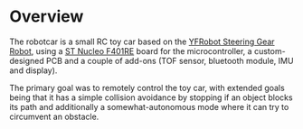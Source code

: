 # Overview
The robotcar is a small RC toy car based on the [YFRobot Steering Gear Robot](https://yfrobot.com/collections/robot-kits/products/steering-gear-robot),
using a [ST Nucleo F401RE](https://www.st.com/en/evaluation-tools/nucleo-f401re.html) board for the microcontroller,
a custom-designed PCB and a couple of add-ons (TOF sensor, bluetooth module, IMU and display).

The primary goal was to remotely control the toy car, with extended goals being that it has a simple collision avoidance
by stopping if an object blocks its path and additionally a somewhat-autonomous mode where it can try to circumvent an obstacle.
